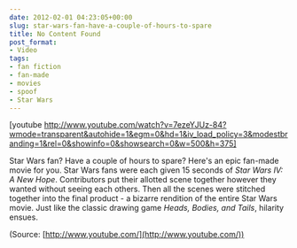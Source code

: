 ```yaml
---
date: 2012-02-01 04:23:05+00:00
slug: star-wars-fan-have-a-couple-of-hours-to-spare
title: No Content Found
post_format:
- Video
tags:
- fan fiction
- fan-made
- movies
- spoof
- Star Wars
---
```


[youtube http://www.youtube.com/watch?v=7ezeYJUz-84?wmode=transparent&autohide=1&egm=0&hd=1&iv_load_policy=3&modestbranding=1&rel=0&showinfo=0&showsearch=0&w=500&h=375]


Star Wars fan? Have a couple of hours to spare? Here's an epic fan-made movie for you. Star Wars fans were each given 15 seconds of _Star Wars IV: A New Hope_. Contributors put their allotted scene together however they wanted without seeing each others. Then all the scenes were stitched together into the final product - a bizarre rendition of the entire Star Wars movie. Just like the classic drawing game _Heads, Bodies, and Tails_, hilarity ensues.

(Source: [http://www.youtube.com/](http://www.youtube.com/))
